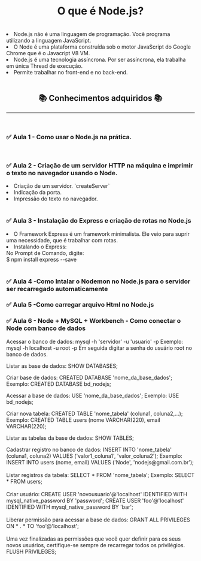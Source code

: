 <h1 align='center'>O que é Node.js?</h1>

<br />

 <li>Node.js não é uma linguagem de programação. Você programa utilizando a linguagem JavaScript.</li>
 <li> O Node é uma plataforma construída sob o motor JavaScript do Google Chrome  que é o Javacript V8 VM.</li>
 <li>Node.js é uma tecnologia assíncrona. Por ser assíncrona, ela trabalha em única Thread de execução.</li>
 <li>Permite trabalhar no front-end e no back-end.</li>
 <br />

 <h2 align='center'> 📚 Conhecimentos adquiridos 📚</h2>
 <hr>
 <br />

 <h3> ✅ Aula 1 - Como usar o Node.js na prática.</h3>
 <br />

 <h3> ✅ Aula 2 - Criação de um servidor HTTP na máquina e imprimir o texto no navegador usando o Node.</h3>

 <li>Criação de um servidor. `createServer`</li>
 <li>Indicação da porta.</li>
 <li>Impressão do texto no navegador.</li>
 <br/>

  <h3>✅ Aula 3 - Instalação do Express e criação de rotas no Node.js</h3>
    <li>O Framework Express é um framework minimalista. Ele veio para suprir uma necessidade, que é trabalhar com rotas.</li>
    <li>Instalando o Express:<br/>
      No Prompt de Comando, digite: <br/>
    $ npm install express --save</li>

  <br />

  <h3>✅ Aula 4 -Como Intalar o Nodemon no Node.js para o servidor ser recarregado automaticamente</h3>

  <h3>✅ Aula 5 -Como carregar arquivo Html no Node.js</h3>

<h3>✅ Aula 6 -  Node + MySQL + Workbench - Como conectar o Node com banco de dados</h3>

<p>
    Acessar o banco de dados:
  mysql -h 'servidor' -u 'usuario' -p
  Exemplo: mysql -h localhost -u root -p
  Em seguida digitar a senha do usuário root no banco de dados.
</p>

<p>
  Listar as base de dados:
  SHOW DATABASES;
</p>

<p>
  Criar base de dados:
  CREATED DATABASE 'nome_da_base_dados';
  Exemplo: CREATED DATABASE bd_nodejs;
</p>

<p>
    Acessar a base de dados:
    USE 'nome_da_base_dados';
     Exemplo: USE bd_nodejs;
</p>

<p>
  Criar nova tabela:
  CREATED TABLE 'nome_tabela' (coluna1, coluna2,...);
  Exemplo: CREATED TABLE users (nome VARCHAR(220), email VARCHAR(220);
</p>

<p>
  Listar as tabelas da base de dados:
  SHOW TABLES;
</p>

<p>
  Cadastrar registro no banco de dados:
  INSERT INTO 'nome_tabela' (coluna1, coluna2) VALUES ('valor1_coluna1', 'valor_coluna2');
  Exemplo: INSERT INTO users (nome, email) VALUES ('Node', 'nodejs@gmail.com.br');
<br>
<br>
  Listar registros da tabela:
  SELECT * FROM 'nome_tabela';
  Exemplo: SELECT * FROM users;
<br>
<br>
  Criar usuário: 
  CREATE USER 'novousuario'@'localhost' IDENTIFIED WITH mysql_native_password BY 'password';
  CREATE USER 'foo'@'localhost' IDENTIFIED WITH mysql_native_password BY 'bar';
<br>
<br>
  Liberar permissão para acessar a base de dados:
  GRANT ALL PRIVILEGES ON * . * TO 'foo'@'localhost';
<br>
<br>
  Uma vez finalizadas as permissões que você quer definir para os seus novos usuários, certifique-se sempre de recarregar todos os privilégios.
  FLUSH PRIVILEGES;
</p>
 
